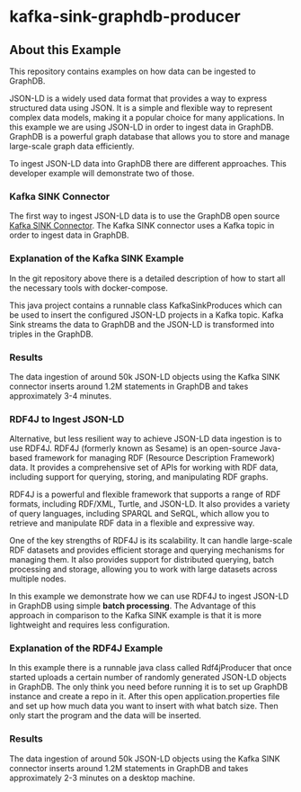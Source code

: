 # kafka-sink-graphdb-producer

## About this Example
This repository contains examples on how data can be ingested to GraphDB.

JSON-LD is a widely used data format that provides a way to express structured data using JSON. It is a simple and flexible way to represent complex data models, making it a popular choice for many applications. In this example we are using JSON-LD in order to ingest data in GraphDB. GraphDB is a powerful graph database that allows you to store and manage large-scale graph data efficiently.

To ingest JSON-LD data into GraphDB there are different approaches. This developer example will demonstrate two of those.

### Kafka SINK Connector
The first way to ingest JSON-LD data is to use the GraphDB open source [Kafka SINK Connector](https://github.com/Ontotext-AD/kafka-sink-graphdb). The Kafka SINK connector uses a Kafka topic in order to ingest data in GraphDB.

### Explanation of the Kafka SINK Example
In the git repository above there is a detailed description of how to start all the necessary tools with docker-compose.

This java project contains a runnable class KafkaSinkProduces which can be used to insert the configured JSON-LD projects in a Kafka topic. Kafka Sink streams the data to GraphDB and the JSON-LD is transformed into triples in the GraphDB.

### Results
The data ingestion of around 50k JSON-LD objects using the Kafka SINK connector inserts around 1.2M statements in GraphDB and takes approximately 3-4 minutes.

### RDF4J to Ingest JSON-LD
Alternative, but less resilient way to achieve JSON-LD data ingestion is to use RDF4J. RDF4J (formerly known as Sesame) is an open-source Java-based framework for managing RDF (Resource Description Framework) data. It provides a comprehensive set of APIs for working with RDF data, including support for querying, storing, and manipulating RDF graphs.

RDF4J is a powerful and flexible framework that supports a range of RDF formats, including RDF/XML, Turtle, and JSON-LD. It also provides a variety of query languages, including SPARQL and SeRQL, which allow you to retrieve and manipulate RDF data in a flexible and expressive way.

One of the key strengths of RDF4J is its scalability. It can handle large-scale RDF datasets and provides efficient storage and querying mechanisms for managing them. It also provides support for distributed querying, batch processing and storage, allowing you to work with large datasets across multiple nodes.

In this example we demonstrate how we can use RDF4J to ingest JSON-LD in GraphDB using simple **batch processing**. The Advantage of this approach in comparison to the Kafka SINK example is that it is more lightweight and requires less configuration.

### Explanation of the RDF4J Example
In this example there is a runnable java class called Rdf4jProducer that once started uploads a certain number of randomly generated JSON-LD objects in GraphDB. The only think you need before running it is to set up GraphDB instance and create a repo in it. After this open application.properties file and set up how much data you want to insert with what batch size. Then only start the program and the data will be inserted.

### Results
The data ingestion of around 50k JSON-LD objects using the Kafka SINK connector inserts around 1.2M statements in GraphDB and takes approximately 2-3 minutes on a desktop machine.